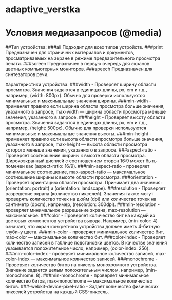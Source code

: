 ﻿# adaptive_verstka
# Условия медиазапросов (@media)

##Тип устройства:
###all 	Подходит для всех типов устройств.
###print 	Предназначен для страничных материалов и документов, просматриваемых на экране в режиме предварительного просмотра печати.
###screen 	Предназначен в первую очередь для экранов цветных компьютерных мониторов.
###speech 	Предназначен для синтезаторов речи.

Характеристики устройства:
###width 	 - Проверяет ширину области просмотра. Значения задаются в единицах длины, px, em и т.д., например, (width: 800px). Обычно для проверки используются минимальные и максимальные значения ширины.
###min-width - применяет правило если ширина области просмотра больше значения, указанного в запросе, max-width — ширина области просмотра меньше значения, указанного в запросе.
###height 	 - Проверяет высоту области просмотра. Значения задаются в единицах длины, px, em и т.д., например, (height: 500px). Обычно для проверки используются минимальные и максимальные значения высоты.
###min-height - применяет правило если высота области просмотра больше значения, указанного в запросе, max-height — высота области просмотра которого меньше значения, указанного в запросе.
###aspect-ratio 	- Проверяет соотношение ширины к высоте области просмотра. Широкоэкранный дисплей с соотношением сторон 16:9 может быть помечен как (aspect-ratio: 16/9).
###min-aspect-ratio - проверяет минимальное соотношение, max-aspect-ratio — максимальное соотношение ширины к высоте области просмотра.
###orientation 	- Проверяет ориентацию области просмотра. Принимает два значения: (orientation: portrait) и (orientation: landscape).
###resolution 	- Проверяет разрешение экрана (количество пикселей). Значения также могут проверять количество точек на дюйм (dpi) или количество точек на сантиметр (dpcm), например, (resolution: 300dpi).
###min-resolution - проверяет минимальное разрешение экрана, max-resolution — максимальное.
###color 	- Проверяет количество бит на каждый из цветовых компонентов устройства вывода. Например, (min-color: 4) означает, что экран конкретного устройства должен иметь 4-битную глубину цвета.
###min-color - проверяет минимальное количество бит, max-color — максимальное количество бит.
###color-index 	- Проверяет количество записей в таблице подстановки цветов. В качестве значения указывается положительное число, например, (color-index: 256).
###min-color-index - проверяет минимальное количество записей, max-color-index — максимальное количество записей.
###monochrome 	- Проверяет количество битов на пиксель монохромного устройства. Значение задается целым положительным числом, например, (min-monochrome: 8).
###min-monochrome - проверяет минимальное количество битов, max-monochrome — максимальное количество битов.
###-webkit-device-pixel-ratio 	- Задаёт количество физических пикселей устройства на каждый CSS-пиксель.
